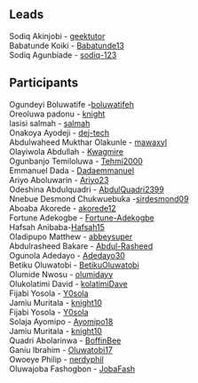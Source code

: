 ## Leads

Sodiq Akinjobi - [geektutor](http://github.com/geektutor)<br/>
Babatunde Koiki - [Babatunde13](http://github.com/Babatunde13)<br/>
Sodiq Agunbiade - [sodiq-123](https://github.com/Sodiq-123)

## Participants

Ogundeyi Boluwatife -[boluwatifeh](http://github.com/boluwatifeh)<br/>
Oreoluwa padonu - [knight](http://github.com/ore291)<br/>
lasisi salmah - [salmah](http://github..com/salmah52)<br/>
Onakoya Ayodeji - [dej-tech](https://github.com/dej-tech)<br/>
Abdulwaheed Mukthar Olakunle - [mawaxyl](https://github.com/mawaxyl)<br/>
Olayiwola Abdullah - [Kwagmire](http://github.com/Kwagmire)<br/>
Ogunbanjo Temiloluwa - [Tehmi2000](https://github.com/tehmi2000)<br/>
Emmanuel Dada - [Dadaemmanuel](http://GitHub.com/Dadaemmanuel)<br/>
Ariyo Aboluwarin - [Ariyo23](http://github.com/Ariyo23)<br/>
Odeshina Abdulquadri - [AbdulQuadri2399](http://github.com/AbdulQuadri2399)<br/>
Nnebue Desmond Chukwuebuka -[sirdesmond09](https://github.com/sirdesmond09)<br/>
Aboaba Akorede - [akorede12](http://github.com/akorede12)<br/>
Fortune Adekogbe - [Fortune-Adekogbe](http://github.com/Fortune-Adekogbe)<br/>
Hafsah Anibaba-[Hafsah15](http://github.com/hafsah15)<br/>
Oladipupo Matthew - [abbeysuper](https://github.com/abbeysuper)<br/>
Abdulrasheed Bakare - [Abdul-Rasheed](https://github.com/Abdul-Rassheed)<br/>
Ogunola Adedayo - [Adedayo30](https://github.com/Adedayo30)<br/>
Betiku Oluwatobi - [BetikuOluwatobi](https://github.com/BetikuOluwatobi)<br/>
Olumide Nwosu - [olumidayy](https://github.com/olumidayy)<br/>
Olukolatimi David - [kolatimiDave](http://github.com/KolatimiDave)<br/>
Fijabi Yosola - [Y0sola](http://github.com/Y0sola) <br/>
Jamiu Muritala - [knight10](https://github.com/knight10)<br/>
Fijabi Yosola - [Y0sola](http://github.com/Y0sola) <br/>
Solaja Ayomipo - [Ayomipo18](https://github.com/Ayomipo18)<br/>
Jamiu Muritala - [knight10](https://github.com/knight10)<br/>
Quadri Abolarinwa - [BoffinBee](http://github.com/BoffinBee)<br/>
Ganiu Ibrahim - [Oluwatobi17](http://github.com/Oluwatobi17)<br/>
Owoeye Philip - [nerdyphil](https://github.com/nerdyphil)<br/>
Oluwajoba Fashogbon - [JobaFash](github.com/jobafash)
